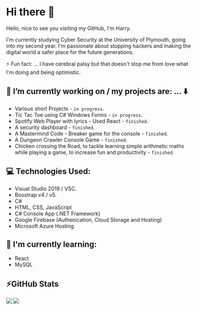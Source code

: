 # Hi there 👋

Hello, nice to see you visiting my GitHub, I'm Harry. 

I'm currently studying Cyber Security at the University of Plymouth, going into my second year. I'm passionate about stopping hackers and making the digital world a safer place for the future generations.

⚡ Fun fact: ... I have cerebral palsy but that doesn't stop me from love what I'm doing and being optimistic.

## 🔭 I’m currently working on / my projects are: ... :arrow_down:

* Various short Projects - `in progress`.
* Tic Tac Toe using C# Windows Forms - `in progress`.
* Spotify Web Player with lyrics - Used React - `finished`.
* A security dashboard - `finished`.
* A Mastermind Code - Breaker game for the console - `finished`.
* A Dungeon Crawler Console Game - `finished`.
* Chicken crossing the Road, to tackle learning simple arithmetic maths while playing a game, to increase fun and productivity - `finished`.

## 💻 Technologies Used:

* Visual Studio 2019 / VSC.
* Boostrap v4 / v5.
* C#
* HTML, CSS, JavaScript
* C# Console App (.NET Framework)
* Google Firebase (Authenication, Cloud Storage and Hosting)
* Microsoft Azure Hosting

## 🌱 I'm currently learning:

* React
* MySQL

## ⚡GitHub Stats
<!-- Stats -->
<!-- Credit to https://github.com/anuraghazra/github-readme-stats -->
<div>
    <img align="left" src="https://github-readme-stats.vercel.app/api?username=Parker06&count_private=true&show_icons=true&theme=algolia " />
    <img align="left" src="https://github-readme-stats.vercel.app/api/top-langs/?username=Parker06&langs_count=5&theme=algolia " />
</div>


<!--
**harry-parker6/harry-parker6** is a ✨ _special_ ✨ repository because its `README.md` (this file) appears on your GitHub profile.

Here are some ideas to get you started:

- 🔭 I’m currently working on ...
- 🌱 I’m currently learning ...
- 👯 I’m looking to collaborate on ...
- 🤔 I’m looking for help with ...
- 💬 Ask me about ...
- 📫 How to reach me: ...
- 😄 Pronouns: ...
- ⚡ Fun fact: ...
-->
